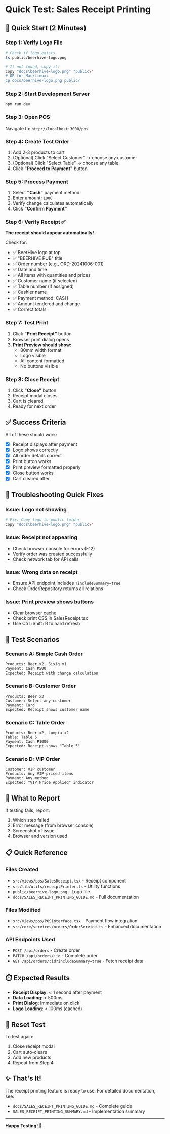 # Quick Test: Sales Receipt Printing

## 🚀 Quick Start (2 Minutes)

### Step 1: Verify Logo File
```bash
# Check if logo exists
ls public/beerhive-logo.png

# If not found, copy it:
copy "docs\beerhive-logo.png" "public\"
# OR for Mac/Linux:
cp docs/beerhive-logo.png public/
```

### Step 2: Start Development Server
```bash
npm run dev
```

### Step 3: Open POS
Navigate to: `http://localhost:3000/pos`

### Step 4: Create Test Order
1. Add 2-3 products to cart
2. (Optional) Click "Select Customer" → choose any customer
3. (Optional) Click "Select Table" → choose any table
4. Click **"Proceed to Payment"** button

### Step 5: Process Payment
1. Select **"Cash"** payment method
2. Enter amount: `1000`
3. Verify change calculates automatically
4. Click **"Confirm Payment"**

### Step 6: Verify Receipt ✅
**The receipt should appear automatically!**

Check for:
- ✅ BeerHive logo at top
- ✅ "BEERHIVE PUB" title
- ✅ Order number (e.g., ORD-20241006-001)
- ✅ Date and time
- ✅ All items with quantities and prices
- ✅ Customer name (if selected)
- ✅ Table number (if assigned)
- ✅ Cashier name
- ✅ Payment method: CASH
- ✅ Amount tendered and change
- ✅ Correct totals

### Step 7: Test Print
1. Click **"Print Receipt"** button
2. Browser print dialog opens
3. **Print Preview should show:**
   - 80mm width format
   - Logo visible
   - All content formatted
   - No buttons visible

### Step 8: Close Receipt
1. Click **"Close"** button
2. Receipt modal closes
3. Cart is cleared
4. Ready for next order

## ✅ Success Criteria

All of these should work:
- [x] Receipt displays after payment
- [x] Logo shows correctly
- [x] All order details correct
- [x] Print button works
- [x] Print preview formatted properly
- [x] Close button works
- [x] Cart cleared after

## 🐛 Troubleshooting Quick Fixes

### Issue: Logo not showing
```bash
# Fix: Copy logo to public folder
copy "docs\beerhive-logo.png" "public\"
```

### Issue: Receipt not appearing
- Check browser console for errors (F12)
- Verify order was created successfully
- Check network tab for API calls

### Issue: Wrong data on receipt
- Ensure API endpoint includes `?includeSummary=true`
- Check OrderRepository returns all relations

### Issue: Print preview shows buttons
- Clear browser cache
- Check print CSS in SalesReceipt.tsx
- Use Ctrl+Shift+R to hard refresh

## 📱 Test Scenarios

### Scenario A: Simple Cash Order
```
Products: Beer x2, Sisig x1
Payment: Cash ₱500
Expected: Receipt with change calculation
```

### Scenario B: Customer Order
```
Products: Beer x3
Customer: Select any customer
Payment: Card
Expected: Receipt shows customer name
```

### Scenario C: Table Order
```
Products: Beer x2, Lumpia x2
Table: Table 5
Payment: Cash ₱1000
Expected: Receipt shows "Table 5"
```

### Scenario D: VIP Order
```
Customer: VIP customer
Products: Any VIP-priced items
Payment: Any method
Expected: "VIP Price Applied" indicator
```

## 🎯 What to Report

If testing fails, report:
1. Which step failed
2. Error message (from browser console)
3. Screenshot of issue
4. Browser and version used

## 📋 Quick Reference

### Files Created
- `src/views/pos/SalesReceipt.tsx` - Receipt component
- `src/lib/utils/receiptPrinter.ts` - Utility functions
- `public/beerhive-logo.png` - Logo file
- `docs/SALES_RECEIPT_PRINTING_GUIDE.md` - Full documentation

### Files Modified
- `src/views/pos/POSInterface.tsx` - Payment flow integration
- `src/core/services/orders/OrderService.ts` - Enhanced documentation

### API Endpoints Used
- `POST /api/orders` - Create order
- `PATCH /api/orders/:id` - Complete order
- `GET /api/orders/:id?includeSummary=true` - Fetch receipt data

## ⏱️ Expected Results

- **Receipt Display**: < 1 second after payment
- **Data Loading**: < 500ms
- **Print Dialog**: Immediate on click
- **Logo Loading**: < 100ms (cached)

## 🔄 Reset Test

To test again:
1. Close receipt modal
2. Cart auto-clears
3. Add new products
4. Repeat from Step 4

## ✨ That's It!

The receipt printing feature is ready to use. For detailed documentation, see:
- `docs/SALES_RECEIPT_PRINTING_GUIDE.md` - Complete guide
- `SALES_RECEIPT_PRINTING_SUMMARY.md` - Implementation summary

---

**Happy Testing! 🍻**
